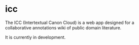 # icc

The ICC (Intertextual Canon Cloud) is a web app designed for a collaborative annotations wiki of public domain literature.

It is currently in development.
